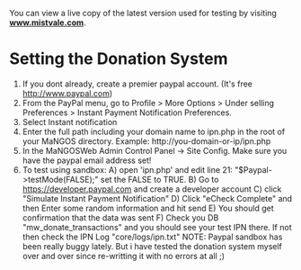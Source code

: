 You can view a live copy of the latest version used for testing by visiting **www.mistvale.com**.

# Setting the Donation System
1. If you dont already, create a premier paypal account. (It's free http://www.paypal.com)
2. From the PayPal menu, go to Profile > More Options > Under selling Preferences > Instant Payment Notification Preferences.
3. Select Instant notification
4. Enter the full path including your domain name to ipn.php in the root of your
MaNGOS directory.
Example: http://you-domain-or-ip/ipn.php
5. In the MaNGOSWeb Admin Control Panel -> Site Config. Make sure you have the paypal email address set!
6. To test using sandbox: 
A) open 'ipn.php' and edit line 21: "$Paypal->testMode(FALSE);" set the FALSE to TRUE.
B) Go to https://developer.paypal.com and create a developer account
C) click "Simulate Instant Payment Notification"
D) Click "eCheck Complete" and then Enter some random information and hit send
E) You should get confirmation that the data was sent
F) Check you DB "mw_donate_transactions" and you should see your test IPN there. If not then check the IPN Log "core/logs/ipn.txt" 
NOTE: Paypal sandbox has been really buggy lately. But i have tested the donation system myself over and over since re-writting it with no errors at all ;)